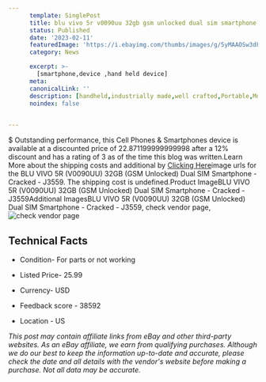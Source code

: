 ```yaml
---
      template: SinglePost
      title: blu vivo 5r v0090uu 32gb gsm unlocked dual sim smartphone cracked j3559
      status: Published
      date: '2023-02-11'
      featuredImage: 'https://i.ebayimg.com/thumbs/images/g/5yMAAOSw3dFi6WVr/s-l225.jpg'
      category: News

      excerpt: >-
        [smartphone,device ,hand held device]
      meta:
      canonicalLink: ''
      description: [handheld,industrially made,well crafted,Portable,Mobile,Compact,Convenient,Lightweight,Maneuverable,Man-portable,Miniature,Carriable,Hand-held,Light,Holdable,Transportable,Mobile device,Pocket-sized,On-the-go,Wireless,Cordless,Compact size,Convenient size, smartphone,device ,hand held device]
      noindex: false

        
---
```

$
    Outstanding performance, this Cell Phones & Smartphones device is available at a discounted price of 22.871199999999998 after a 12% discount and has a rating of 3 as of the time this blog was written.Learn More about the shipping costs and additional by [Clicking Here](https://www.ebay.com/itm/134188687704?hash=item1f3e44e158%3Ag%3A5yMAAOSw3dFi6WVr&mkevt=1&mkcid=1&mkrid=711-53200-19255-0&campid=%253CePNCampaignId%253E&customid=%253CreferenceId%253E&toolid=10049)image urls for the BLU VIVO 5R (V0090UU) 32GB (GSM Unlocked) Dual SIM Smartphone - Cracked - J3559. The shipping cost is undefined.Product ImageBLU VIVO 5R (V0090UU) 32GB (GSM Unlocked) Dual SIM Smartphone - Cracked - J3559Additional ImagesBLU VIVO 5R (V0090UU) 32GB (GSM Unlocked) Dual SIM Smartphone - Cracked - J3559, check vendor page, ![check vendor page](https://origin-galleryplus.ebayimg.com/ws/web/134188687704_2_0_1/225x225.jpg,https://origin-galleryplus.ebayimg.com/ws/web/134188687704_3_0_1/225x225.jpg,https://origin-galleryplus.ebayimg.com/ws/web/134188687704_4_0_1/225x225.jpg,https://origin-galleryplus.ebayimg.com/ws/web/134188687704_5_0_1/225x225.jpg,https://origin-galleryplus.ebayimg.com/ws/web/134188687704_6_0_1/225x225.jpg,https://origin-galleryplus.ebayimg.com/ws/web/134188687704_7_0_1/225x225.jpg,https://origin-galleryplus.ebayimg.com/ws/web/134188687704_8_0_1/225x225.jpg)
    
    

 ## Technical Facts 



     
      

 - Condition- For parts or not working 


      

 - Listed Price- 25.99 


      

 - Currency- USD 


      

 - Feedback score - 38592 


      

 - Location - US 


      
      

 *_This post may contain affiliate links from eBay and other third-party websites. As an eBay affiliate, we earn from qualifying purchases. Although we do our best to keep the information up-to-date and accurate, please check the date and all details with the vendor's website before making a purchase. Not all data may be accurate._*



    
    
    
    
    